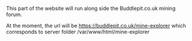 This part of the website will run along side the Buddlepit.co.uk mining forum.

At the moment, the url will be https://buddlepit.co.uk/mine-explorer  which corresponds to server folder /var/www/html/mine-explorer
